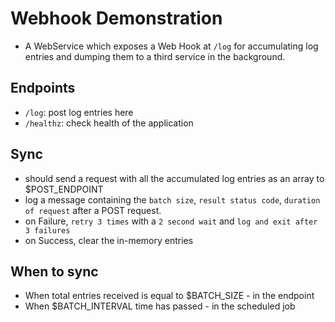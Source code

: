 # Webhook Demonstration

- A WebService which exposes a Web Hook at `/log` for accumulating log entries and dumping them to a third service in the background.

## Endpoints

- `/log`: post log entries here
- `/healthz`: check health of the application

## Sync

- should send a request with all the accumulated log entries as an array to $POST_ENDPOINT
- log a message containing the `batch size`, `result status code`, `duration of request` after a POST request.
- on Failure, `retry 3 times` with a `2 second wait` and `log and exit after 3 failures`
- on Success, clear the in-memory entries

## When to sync

- When total entries received is equal to $BATCH_SIZE - in the endpoint
- When $BATCH_INTERVAL time has passed - in the scheduled job
